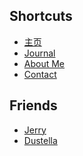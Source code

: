 ## Shortcuts
- [主页](/)
- [Journal](/journal)
- [About Me](/about)
- [Contact](/contact)
## Friends
- [Jerry](https://jerryhome.i2phides.me/)
- [Dustella](https://www.dustella.net/)

<iframe id="player" style="display: none;" frameborder="no" border="0" marginwidth="0" marginheight="0" width=100% height=110 src="//music.163.com/outchain/player?type=0&id=12875647653&auto=1&height=90"></iframe>
<script>
    var player = document.getElementById('player');
    player.style.display = 'block';
</script>